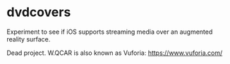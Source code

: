 # dvdcovers
Experiment to see if iOS supports streaming media over an augmented reality surface.

Dead project. W.QCAR is also known as Vuforia: https://www.vuforia.com/
